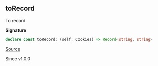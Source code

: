 ## toRecord

To record

**Signature**

```ts
declare const toRecord: (self: Cookies) => Record<string, string>
```

[Source](https://github.com/Effect-TS/effect/tree/main/packages/platform/src/Cookies.ts#L678)

Since v1.0.0